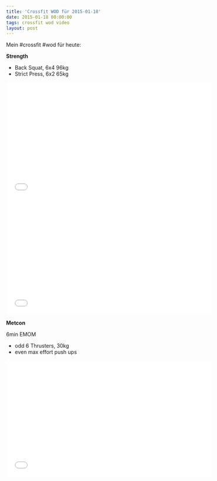 ```yaml
---
title: 'Crossfit WOD für 2015-01-18'
date: 2015-01-18 00:00:00 
tags: crossfit wod video
layout: post
---
```

Mein #crossfit #wod für heute:

**Strength**

* Back Squat, 6x4 96kg
* Strict Press, 6x2 65kg

<iframe width="560" height="315" src="//www.youtube-nocookie.com/embed/LcX908CAHS0" frameborder="0" allowfullscreen></iframe>
<iframe width="560" height="315" src="//www.youtube-nocookie.com/embed/IfdSydN4H90" frameborder="0" allowfullscreen></iframe>

**Metcon**

6min EMOM

* odd 6 Thrusters, 30kg
* even max effort push ups

<iframe width="560" height="315" src="//www.youtube-nocookie.com/embed/yQ5_Vewxbzk" frameborder="0" allowfullscreen></iframe>
